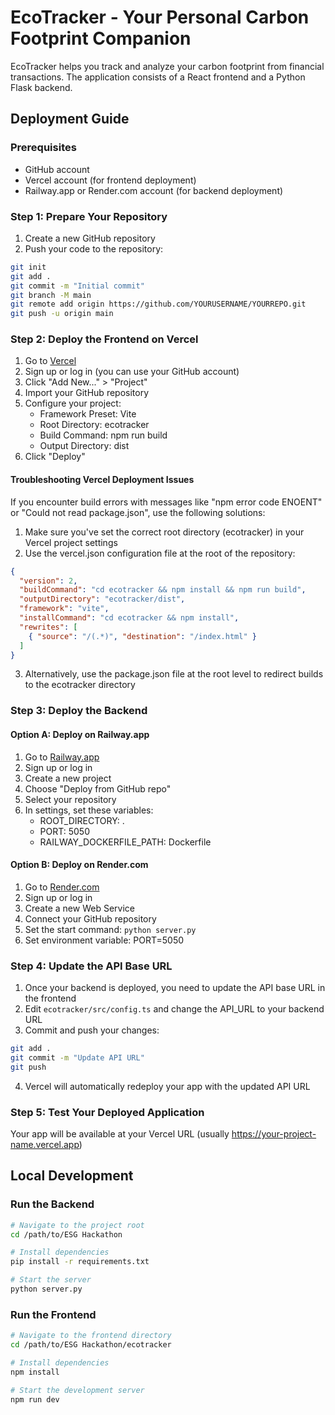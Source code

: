 # EcoTracker - Your Personal Carbon Footprint Companion

EcoTracker helps you track and analyze your carbon footprint from financial transactions. The application consists of a React frontend and a Python Flask backend.

## Deployment Guide

### Prerequisites
- GitHub account
- Vercel account (for frontend deployment)
- Railway.app or Render.com account (for backend deployment)

### Step 1: Prepare Your Repository
1. Create a new GitHub repository
2. Push your code to the repository:
```bash
git init
git add .
git commit -m "Initial commit"
git branch -M main
git remote add origin https://github.com/YOURUSERNAME/YOURREPO.git
git push -u origin main
```

### Step 2: Deploy the Frontend on Vercel
1. Go to [Vercel](https://vercel.com/)
2. Sign up or log in (you can use your GitHub account)
3. Click "Add New..." > "Project"
4. Import your GitHub repository
5. Configure your project:
   - Framework Preset: Vite
   - Root Directory: ecotracker
   - Build Command: npm run build
   - Output Directory: dist
6. Click "Deploy"

#### Troubleshooting Vercel Deployment Issues
If you encounter build errors with messages like "npm error code ENOENT" or "Could not read package.json", use the following solutions:

1. Make sure you've set the correct root directory (ecotracker) in your Vercel project settings
2. Use the vercel.json configuration file at the root of the repository:
```json
{
  "version": 2,
  "buildCommand": "cd ecotracker && npm install && npm run build",
  "outputDirectory": "ecotracker/dist",
  "framework": "vite",
  "installCommand": "cd ecotracker && npm install",
  "rewrites": [
    { "source": "/(.*)", "destination": "/index.html" }
  ]
}
```
3. Alternatively, use the package.json file at the root level to redirect builds to the ecotracker directory

### Step 3: Deploy the Backend

#### Option A: Deploy on Railway.app
1. Go to [Railway.app](https://railway.app/)
2. Sign up or log in
3. Create a new project
4. Choose "Deploy from GitHub repo"
5. Select your repository
6. In settings, set these variables:
   - ROOT_DIRECTORY: .
   - PORT: 5050
   - RAILWAY_DOCKERFILE_PATH: Dockerfile

#### Option B: Deploy on Render.com
1. Go to [Render.com](https://render.com/)
2. Sign up or log in
3. Create a new Web Service
4. Connect your GitHub repository
5. Set the start command: `python server.py`
6. Set environment variable: PORT=5050

### Step 4: Update the API Base URL
1. Once your backend is deployed, you need to update the API base URL in the frontend
2. Edit `ecotracker/src/config.ts` and change the API_URL to your backend URL
3. Commit and push your changes:
```bash
git add .
git commit -m "Update API URL"
git push
```
4. Vercel will automatically redeploy your app with the updated API URL

### Step 5: Test Your Deployed Application
Your app will be available at your Vercel URL (usually https://your-project-name.vercel.app)

## Local Development

### Run the Backend
```bash
# Navigate to the project root
cd /path/to/ESG Hackathon

# Install dependencies
pip install -r requirements.txt

# Start the server
python server.py
```

### Run the Frontend
```bash
# Navigate to the frontend directory
cd /path/to/ESG Hackathon/ecotracker

# Install dependencies
npm install

# Start the development server
npm run dev
```

